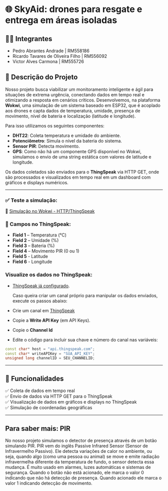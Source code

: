 # 🌐 SkyAid: drones para resgate e entrega em áreas isoladas

## 👨‍💻 Integrantes

- Pedro Abrantes Andrade | RM558186
- Ricardo Tavares de Oliveira Filho | RM556092
- Victor Alves Carmona | RM555726

## 📌 Descrição do Projeto
Nosso projeto busca viabilizar um monitoramento inteligente e ágil para situações de extrema urgência, conectando dados em tempo real e otimizando a resposta em cenários críticos.
Desenvolvemos, na plataforma **Wokwi**, uma simulação de um sistema baseado em ESP32, que é acoplado aos drones e capta dados de temperatura, umidade, presença de movimento, nível de bateria e localização (latitude e longitude).

Para isso utilizamos os seguintes componentes:

- **DHT22**: Coleta temperatura e umidade do ambiente.
- **Potenciômetro**: Simula o nível da bateria do sistema.
- **Sensor PIR**: Detecta movimento.
- **GPS**: Como não há um componente GPS disponível no Wokwi, simulamos o envio de uma string estática com valores de latitude e longitude.

Os dados coletados são enviados para o **ThingSpeak** via HTTP GET, onde são processados e visualizados em tempo real em um dashboard com gráficos e displays numéricos.

---

### ✅ Teste a simulação:
🔗 [Simulação no Wokwi - HTTP/ThingSpeak](https://wokwi.com/projects/433024360436111361)

### 🧾 Campos no ThingSpeak:
- **Field 1** – Temperatura (°C)
- **Field 2** – Umidade (%)
- **Field 3** – Bateria (%)
- **Field 4** – Movimento PIR (0 ou 1)
- **Field 5** - Latitude
- **Field 6** - Longitude
  
### Visualize os dados no **ThingSpeak**:
- [ThingSpeak já configurado](https://thingspeak.mathworks.com/channels/2983958).

  Caso queira criar um canal próprio para manipular os dados enviados, execute os passos abaixo:
- Crie um canal em [ThingSpeak](https://thingspeak.mathworks.com)
- Copie a **Write API Key** (em API Keys).
- Copie o **Channel Id**
- Edite o código para incluir sua chave e número do canal nas variáveis:
```cpp
const char* host = "api.thingspeak.com";
const char* writeAPIKey = "SUA_API_KEY";
unsigned long channelID = SEU_CHANNELID;
```

---

## 📝 Funcionalidades
✅ Coleta de dados em tempo real  
✅ Envio de dados via HTTP GET para o ThingSpeak  
✅ Visualização de dados em gráficos e displays no ThingSpeak  
✅ Simulação de coordenadas geográficas  

---


## Para saber mais: PIR

No nosso projeto simulamos o detector de presença através de um botão simulando PIR. 
PIR vem do inglês Passive Infrared Sensor (Sensor de Infravermelho Passivo).
Ele detecta variações de calor no ambiente, ou seja, quando algo (como uma pessoa ou animal) se move e emite radiação infravermelha diferente da temperatura de fundo, o sensor detecta essa mudança.
É muito usado em alarmes, luzes automáticas e sistemas de segurança. Quando o botão não está acionado, ele marca o valor 0 indicando que não há detecção de presença. Quando acionado ele marca o valor 1 indicando detecção de movimento.
